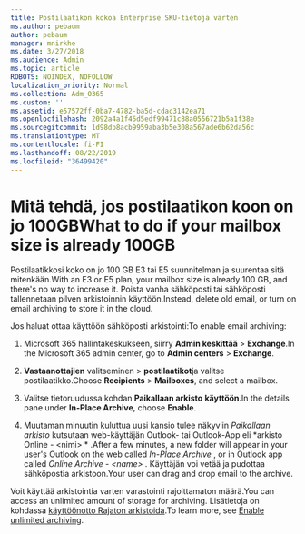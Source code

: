 ```yaml
---
title: Postilaatikon kokoa Enterprise SKU-tietoja varten
ms.author: pebaum
author: pebaum
manager: mnirkhe
ms.date: 3/27/2018
ms.audience: Admin
ms.topic: article
ROBOTS: NOINDEX, NOFOLLOW
localization_priority: Normal
ms.collection: Adm_O365
ms.custom: ''
ms.assetid: e57572ff-0ba7-4782-ba5d-cdac3142ea71
ms.openlocfilehash: 2092a4a1f45d5edf99471c88a0556721b5a1f38e
ms.sourcegitcommit: 1d98db8acb9959aba3b5e308a567ade6b62da56c
ms.translationtype: MT
ms.contentlocale: fi-FI
ms.lasthandoff: 08/22/2019
ms.locfileid: "36499420"
---
```

# <a name="what-to-do-if-your-mailbox-size-is-already-100gb"></a><span data-ttu-id="fcea2-102">Mitä tehdä, jos postilaatikon koon on jo 100GB</span><span class="sxs-lookup"><span data-stu-id="fcea2-102">What to do if your mailbox size is already 100GB</span></span>

<span data-ttu-id="fcea2-103">Postilaatikkosi koko on jo 100 GB E3 tai E5 suunnitelman ja suurentaa sitä mitenkään.</span><span class="sxs-lookup"><span data-stu-id="fcea2-103">With an E3 or E5 plan, your mailbox size is already 100 GB, and there's no way to increase it.</span></span> <span data-ttu-id="fcea2-104">Poista vanha sähköposti tai sähköposti tallennetaan pilven arkistoinnin käyttöön.</span><span class="sxs-lookup"><span data-stu-id="fcea2-104">Instead, delete old email, or turn on email archiving to store it in the cloud.</span></span> 
  
<span data-ttu-id="fcea2-105">Jos haluat ottaa käyttöön sähköposti arkistointi:</span><span class="sxs-lookup"><span data-stu-id="fcea2-105">To enable email archiving:</span></span>
  
1. <span data-ttu-id="fcea2-106">Microsoft 365 hallintakeskukseen, siirry **Admin keskittää** \> **Exchange**.</span><span class="sxs-lookup"><span data-stu-id="fcea2-106">In the Microsoft 365 admin center, go to **Admin centers** \> **Exchange**.</span></span> 
    
2. <span data-ttu-id="fcea2-107">**Vastaanottajien** valitseminen \> **postilaatikot**ja valitse postilaatikko.</span><span class="sxs-lookup"><span data-stu-id="fcea2-107">Choose **Recipients** \> **Mailboxes**, and select a mailbox.</span></span> 
    
3. <span data-ttu-id="fcea2-108">Valitse tietoruudussa kohdan **Paikallaan arkisto** **käyttöön**.</span><span class="sxs-lookup"><span data-stu-id="fcea2-108">In the details pane under **In-Place Archive**, choose **Enable**.</span></span> 
    
4. <span data-ttu-id="fcea2-109">Muutaman minuutin kuluttua uusi kansio tulee näkyviin *Paikallaan arkisto* kutsutaan web-käyttäjän Outlook- tai Outlook-App eli \*arkisto Online - \<nimi\> \* .</span><span class="sxs-lookup"><span data-stu-id="fcea2-109">After a few minutes, a new folder will appear in your user's Outlook on the web called  *In-Place Archive*  , or in Outlook app called  *Online Archive - \<name\>*  .</span></span> <span data-ttu-id="fcea2-110">Käyttäjän voi vetää ja pudottaa sähköpostia arkistoon.</span><span class="sxs-lookup"><span data-stu-id="fcea2-110">Your user can drag and drop email to the archive.</span></span> 
    
<span data-ttu-id="fcea2-111">Voit käyttää arkistointia varten varastointi rajoittamaton määrä.</span><span class="sxs-lookup"><span data-stu-id="fcea2-111">You can access an unlimited amount of storage for archiving.</span></span> <span data-ttu-id="fcea2-112">Lisätietoja on kohdassa [käyttöönotto Rajaton arkistoida](https://support.office.com/article/enable-unlimited-archiving-in-office-365-admin-help-e2a789f2-9962-4960-9fd4-a00aa063559e).</span><span class="sxs-lookup"><span data-stu-id="fcea2-112">To learn more, see [Enable unlimited archiving](https://support.office.com/article/enable-unlimited-archiving-in-office-365-admin-help-e2a789f2-9962-4960-9fd4-a00aa063559e).</span></span>
  

